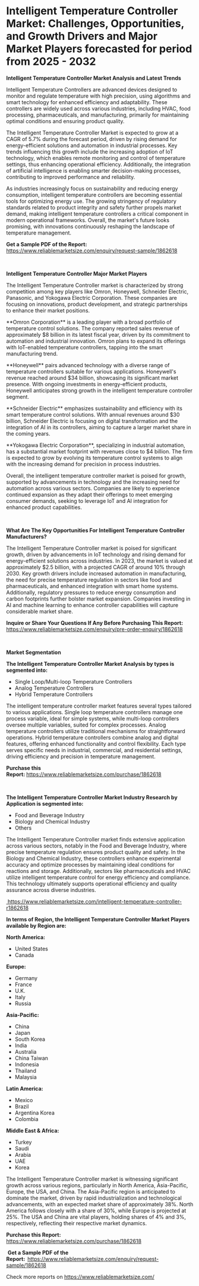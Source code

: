 <p><h1>Intelligent Temperature Controller Market: Challenges, Opportunities, and Growth Drivers and Major Market Players forecasted for period from 2025 - 2032</h1></p><p><strong>Intelligent Temperature Controller Market Analysis and Latest Trends</strong></p>
<p><p>Intelligent Temperature Controllers are advanced devices designed to monitor and regulate temperature with high precision, using algorithms and smart technology for enhanced efficiency and adaptability. These controllers are widely used across various industries, including HVAC, food processing, pharmaceuticals, and manufacturing, primarily for maintaining optimal conditions and ensuring product quality.</p><p>The Intelligent Temperature Controller Market is expected to grow at a CAGR of 5.7% during the forecast period, driven by rising demand for energy-efficient solutions and automation in industrial processes. Key trends influencing this growth include the increasing adoption of IoT technology, which enables remote monitoring and control of temperature settings, thus enhancing operational efficiency. Additionally, the integration of artificial intelligence is enabling smarter decision-making processes, contributing to improved performance and reliability. </p><p>As industries increasingly focus on sustainability and reducing energy consumption, intelligent temperature controllers are becoming essential tools for optimizing energy use. The growing stringency of regulatory standards related to product integrity and safety further propels market demand, making intelligent temperature controllers a critical component in modern operational frameworks. Overall, the market's future looks promising, with innovations continuously reshaping the landscape of temperature management.</p></p>
<p><strong>Get a Sample PDF of the Report:&nbsp;</strong> <a href="https://www.reliablemarketsize.com/enquiry/request-sample/1862618?utm_campaign=1889&utm_medium=2&utm_source=Github&utm_content=ia&utm_term=08042025&utm_id=intelligent-temperature-controller">https://www.reliablemarketsize.com/enquiry/request-sample/1862618</a></p>
<p>&nbsp;</p>
<p><strong>Intelligent Temperature Controller Major Market Players</strong></p>
<p><p>The Intelligent Temperature Controller market is characterized by strong competition among key players like Omron, Honeywell, Schneider Electric, Panasonic, and Yokogawa Electric Corporation. These companies are focusing on innovations, product development, and strategic partnerships to enhance their market positions.</p><p>**Omron Corporation** is a leading player with a broad portfolio of temperature control solutions. The company reported sales revenue of approximately $8 billion in its latest fiscal year, driven by its commitment to automation and industrial innovation. Omron plans to expand its offerings with IoT-enabled temperature controllers, tapping into the smart manufacturing trend.</p><p>**Honeywell** pairs advanced technology with a diverse range of temperature controllers suitable for various applications. Honeywell's revenue reached around $34 billion, showcasing its significant market presence. With ongoing investments in energy-efficient products, Honeywell anticipates strong growth in the intelligent temperature controller segment.</p><p>**Schneider Electric** emphasizes sustainability and efficiency with its smart temperature control solutions. With annual revenues around $30 billion, Schneider Electric is focusing on digital transformation and the integration of AI in its controllers, aiming to capture a larger market share in the coming years.</p><p>**Yokogawa Electric Corporation**, specializing in industrial automation, has a substantial market footprint with revenues close to $4 billion. The firm is expected to grow by evolving its temperature control systems to align with the increasing demand for precision in process industries.</p><p>Overall, the intelligent temperature controller market is poised for growth, supported by advancements in technology and the increasing need for automation across various sectors. Companies are likely to experience continued expansion as they adapt their offerings to meet emerging consumer demands, seeking to leverage IoT and AI integration for enhanced product capabilities.</p></p>
<p>&nbsp;</p>
<p><strong>What Are The Key Opportunities For Intelligent Temperature Controller Manufacturers?</strong></p>
<p><p>The Intelligent Temperature Controller market is poised for significant growth, driven by advancements in IoT technology and rising demand for energy-efficient solutions across industries. In 2023, the market is valued at approximately $2.5 billion, with a projected CAGR of around 10% through 2030. Key growth drivers include increased automation in manufacturing, the need for precise temperature regulation in sectors like food and pharmaceuticals, and enhanced integration with smart home systems. Additionally, regulatory pressures to reduce energy consumption and carbon footprints further bolster market expansion. Companies investing in AI and machine learning to enhance controller capabilities will capture considerable market share.</p></p>
<p><strong>Inquire or Share Your Questions If Any Before Purchasing This Report:</strong> <a href="https://www.reliablemarketsize.com/enquiry/pre-order-enquiry/1862618?utm_campaign=1889&utm_medium=2&utm_source=Github&utm_content=ia&utm_term=08042025&utm_id=intelligent-temperature-controller">https://www.reliablemarketsize.com/enquiry/pre-order-enquiry/1862618</a></p>
<p>&nbsp;</p>
<p><strong>Market Segmentation</strong></p>
<p><strong>The Intelligent Temperature Controller Market Analysis by types is segmented into:</strong></p>
<p><ul><li>Single Loop/Multi-loop Temperature Controllers</li><li>Analog Temperature Controllers</li><li>Hybrid Temperature Controllers</li></ul></p>
<p><p>The intelligent temperature controller market features several types tailored to various applications. Single loop temperature controllers manage one process variable, ideal for simple systems, while multi-loop controllers oversee multiple variables, suited for complex processes. Analog temperature controllers utilize traditional mechanisms for straightforward operations. Hybrid temperature controllers combine analog and digital features, offering enhanced functionality and control flexibility. Each type serves specific needs in industrial, commercial, and residential settings, driving efficiency and precision in temperature management.</p></p>
<p><strong>Purchase this Report:&nbsp;</strong><a href="https://www.reliablemarketsize.com/purchase/1862618?utm_campaign=1889&utm_medium=2&utm_source=Github&utm_content=ia&utm_term=08042025&utm_id=intelligent-temperature-controller">https://www.reliablemarketsize.com/purchase/1862618</a></p>
<p>&nbsp;</p>
<p><strong>The Intelligent Temperature Controller Market Industry Research by Application is segmented into:</strong></p>
<p><ul><li>Food and Beverage Industry</li><li>Biology and Chemical Industry</li><li>Others</li></ul></p>
<p><p>The Intelligent Temperature Controller market finds extensive application across various sectors, notably in the Food and Beverage Industry, where precise temperature regulation ensures product quality and safety. In the Biology and Chemical Industry, these controllers enhance experimental accuracy and optimize processes by maintaining ideal conditions for reactions and storage. Additionally, sectors like pharmaceuticals and HVAC utilize intelligent temperature control for energy efficiency and compliance. This technology ultimately supports operational efficiency and quality assurance across diverse industries.</p></p>
<p><a href="https://www.reliablemarketsize.com/intelligent-temperature-controller-r1862618?utm_campaign=1889&utm_medium=2&utm_source=Github&utm_content=ia&utm_term=08042025&utm_id=intelligent-temperature-controller">&nbsp;https://www.reliablemarketsize.com/intelligent-temperature-controller-r1862618</a></p>
<p><strong>In terms of Region, the Intelligent Temperature Controller Market Players available by Region are:</strong></p>
<p>
    <p> <strong> North America: </strong>
        <ul>
            <li>United States</li>
            <li>Canada</li>
        </ul>
        </p> 
    <p> <strong> Europe: </strong>
        <ul>
            <li>Germany</li>
            <li>France</li>
            <li>U.K.</li>
            <li>Italy</li>
            <li>Russia</li>
        </ul>
        </p> 
    <p> <strong> Asia-Pacific: </strong>
        <ul>
            <li>China</li>
            <li>Japan</li>
            <li>South Korea</li>
            <li>India</li>
            <li>Australia</li>
            <li>China Taiwan</li>
            <li>Indonesia</li>
            <li>Thailand</li>
            <li>Malaysia</li>
        </ul>
        </p> 
    <p> <strong> Latin America: </strong>
        <ul>
            <li>Mexico</li>
            <li>Brazil</li>
            <li>Argentina Korea</li>
            <li>Colombia</li>
        </ul>
        </p> 
    <p> <strong> Middle East & Africa: </strong>
        <ul>
            <li>Turkey</li>
            <li>Saudi</li>
            <li>Arabia</li>
            <li>UAE</li>
            <li>Korea</li>
        </ul>
    </p>
    </p>
<p><p>The Intelligent Temperature Controller market is witnessing significant growth across various regions, particularly in North America, Asia-Pacific, Europe, the USA, and China. The Asia-Pacific region is anticipated to dominate the market, driven by rapid industrialization and technological advancements, with an expected market share of approximately 38%. North America follows closely with a share of 30%, while Europe is projected at 25%. The USA and China are vital players, holding shares of 4% and 3%, respectively, reflecting their respective market dynamics.</p></p>
<p><strong>Purchase this Report: </strong><a href="https://www.reliablemarketsize.com/purchase/1862618?utm_campaign=1889&utm_medium=2&utm_source=Github&utm_content=ia&utm_term=08042025&utm_id=intelligent-temperature-controller">https://www.reliablemarketsize.com/purchase/1862618</a></p>
<p>&nbsp;<strong>Get a Sample PDF of the Report:&nbsp;&nbsp;</strong><a href="https://www.reliablemarketsize.com/enquiry/request-sample/1862618?utm_campaign=1889&utm_medium=2&utm_source=Github&utm_content=ia&utm_term=08042025&utm_id=intelligent-temperature-controller">https://www.reliablemarketsize.com/enquiry/request-sample/1862618</a></p>
<p><strong></strong></p>
<p>Check more reports on <a href="https://www.reliablemarketsize.com/?utm_campaign=1889&utm_medium=2&utm_source=Github&utm_content=ia&utm_term=08042025&utm_id=intelligent-temperature-controller">https://www.reliablemarketsize.com/</a></p>